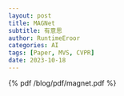 ```yaml
---
layout: post
title: MAGNet
subtitle: 有意思
author: RuntimeEroor
categories: AI
tags: [Paper, MVS, CVPR] 
date: 2023-10-18
---
```

{% pdf /blog/pdf/magnet.pdf %}
